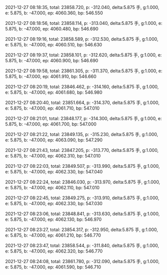 2021-12-27 08:18:35, total: 23858.720, p: -312.040, delta:5.875 手, g:1.000, e: 5.875, b: -47.000, ep: 4060.360, bp: 546.550

2021-12-27 08:18:56, total: 23858.114, p: -313.040, delta:5.875 手, g:1.000, e: 5.875, b: -47.000, ep: 4060.480, bp: 546.690

2021-12-27 08:19:16, total: 23858.589, p: -312.530, delta:5.875 手, g:1.000, e: 5.875, b: -47.000, ep: 4060.510, bp: 546.630

2021-12-27 08:19:37, total: 23858.101, p: -312.620, delta:5.875 手, g:1.000, e: 5.875, b: -47.000, ep: 4060.900, bp: 546.690

2021-12-27 08:19:58, total: 23861.305, p: -311.370, delta:5.875 手, g:1.000, e: 5.875, b: -47.000, ep: 4061.910, bp: 546.660

2021-12-27 08:20:19, total: 23846.462, p: -314.160, delta:5.875 手, g:1.000, e: 5.875, b: -47.000, ep: 4061.680, bp: 546.980

2021-12-27 08:20:40, total: 23851.664, p: -314.370, delta:5.875 手, g:1.000, e: 5.875, b: -47.000, ep: 4061.710, bp: 547.010

2021-12-27 08:21:01, total: 23848.177, p: -314.300, delta:5.875 手, g:1.000, e: 5.875, b: -47.000, ep: 4061.700, bp: 547.000

2021-12-27 08:21:22, total: 23849.135, p: -315.230, delta:5.875 手, g:1.000, e: 5.875, b: -47.000, ep: 4063.090, bp: 547.290

2021-12-27 08:21:43, total: 23847.205, p: -313.770, delta:5.875 手, g:1.000, e: 5.875, b: -47.000, ep: 4062.310, bp: 547.010

2021-12-27 08:22:03, total: 23849.507, p: -313.990, delta:5.875 手, g:1.000, e: 5.875, b: -47.000, ep: 4062.330, bp: 547.040

2021-12-27 08:22:24, total: 23846.030, p: -313.970, delta:5.875 手, g:1.000, e: 5.875, b: -47.000, ep: 4062.110, bp: 547.010

2021-12-27 08:22:45, total: 23849.275, p: -313.910, delta:5.875 手, g:1.000, e: 5.875, b: -47.000, ep: 4062.330, bp: 547.030

2021-12-27 08:23:06, total: 23848.841, p: -313.630, delta:5.875 手, g:1.000, e: 5.875, b: -47.000, ep: 4062.130, bp: 546.970

2021-12-27 08:23:27, total: 23854.317, p: -312.950, delta:5.875 手, g:1.000, e: 5.875, b: -47.000, ep: 4061.210, bp: 546.770

2021-12-27 08:23:47, total: 23858.544, p: -311.840, delta:5.875 手, g:1.000, e: 5.875, b: -47.000, ep: 4062.320, bp: 546.770

2021-12-27 08:24:08, total: 23861.780, p: -312.090, delta:5.875 手, g:1.000, e: 5.875, b: -47.000, ep: 4061.590, bp: 546.710